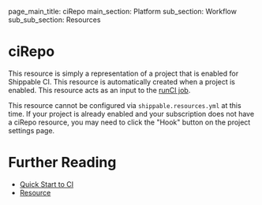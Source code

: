 page_main_title: ciRepo
main_section: Platform
sub_section: Workflow
sub_sub_section: Resources

# ciRepo
This resource is simply a representation of a project that is enabled for Shippable CI.  This resource is automatically created when a project is enabled.  This resource acts as an input to the [runCI job](/platform/workflow/job/runci/).

This resource cannot be configured via `shippable.resources.yml` at this time. If your project is already enabled and your subscription does not have a ciRepo resource, you may need to click the "Hook" button on the project settings page.


# Further Reading
* [Quick Start to CI](/getting-started/ci-sample)
* [Resource](/platform/workflow/resource/overview)
